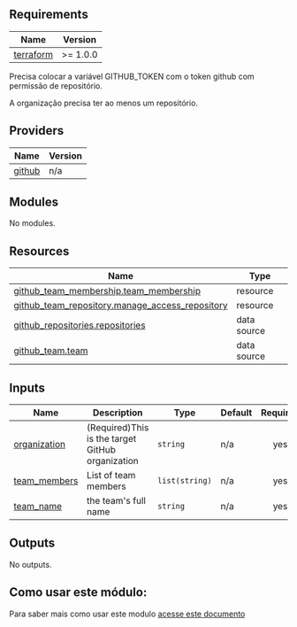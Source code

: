 ## Requirements

| Name | Version |
|------|---------|
| <a name="requirement_terraform"></a> [terraform](#requirement\_terraform) | >= 1.0.0 |

Precisa colocar a variável GITHUB_TOKEN com o token github com permissão de repositório.

A organização precisa ter ao menos um repositório. 

## Providers

| Name | Version |
|------|---------|
| <a name="provider_github"></a> [github](#provider\_github) | n/a |

## Modules

No modules.

## Resources

| Name | Type |
|------|------|
| [github_team_membership.team_membership](https://registry.terraform.io/providers/hashicorp/github/latest/docs/resources/team_membership) | resource |
| [github_team_repository.manage_access_repository](https://registry.terraform.io/providers/hashicorp/github/latest/docs/resources/team_repository) | resource |
| [github_repositories.repositories](https://registry.terraform.io/providers/hashicorp/github/latest/docs/data-sources/repositories) | data source |
| [github_team.team](https://registry.terraform.io/providers/hashicorp/github/latest/docs/data-sources/team) | data source |

## Inputs

| Name | Description | Type | Default | Required |
|------|-------------|------|---------|:--------:|
| <a name="input_organization"></a> [organization](#input\_organization) | (Required)This is the target GitHub organization | `string` | n/a | yes |
| <a name="input_team_members"></a> [team\_members](#input\_team\_members) | List of team members | `list(string)` | n/a | yes |
| <a name="input_team_name"></a> [team\_name](#input\_team\_name) | the team's full name | `string` | n/a | yes |

## Outputs

No outputs.

## Como usar este módulo:

Para saber mais como usar este modulo [acesse este documento](how-to-use-this-module/README.md)
